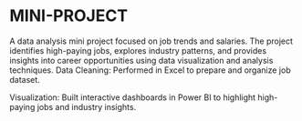# MINI-PROJECT
A data analysis mini project focused on job trends and salaries. The project identifies high-paying jobs, explores industry patterns, and provides insights into career opportunities using data visualization and analysis techniques.
Data Cleaning: Performed in Excel to prepare and organize job dataset.

Visualization: Built interactive dashboards in Power BI to highlight high-paying jobs and industry insights.

